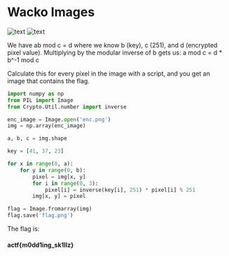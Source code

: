 # Wacko Images

![text](https://github.com/TheWinRaRs/Writeups/blob/master/Angstrom/Wacko%20Images/enc.png) ![text](https://github.com/TheWinRaRs/Writeups/blob/master/Angstrom/Wacko%20Images/flag.png)

We have ab mod c = d where we know b (key), c (251), and d (encrypted pixel value).
Multiplying by the modular inverse of b gets us:
a mod c = d * b^-1 mod c

Calculate this for every pixel in the image with a script, and you get an image that contains the flag.

```py
import numpy as np
from PIL import Image
from Crypto.Util.number import inverse

enc_image = Image.open('enc.png')
img = np.array(enc_image)

a, b, c = img.shape

key = [41, 37, 23]

for x in range(0, a):
    for y in range(0, b):
        pixel = img[x, y]
        for i in range(0, 3):
            pixel[i] = inverse(key[i], 251) * pixel[i] % 251
        img[x, y] = pixel

flag = Image.fromarray(img)
flag.save('flag.png')
```

The flag is:
#### actf{m0dd1ing_sk1llz}
